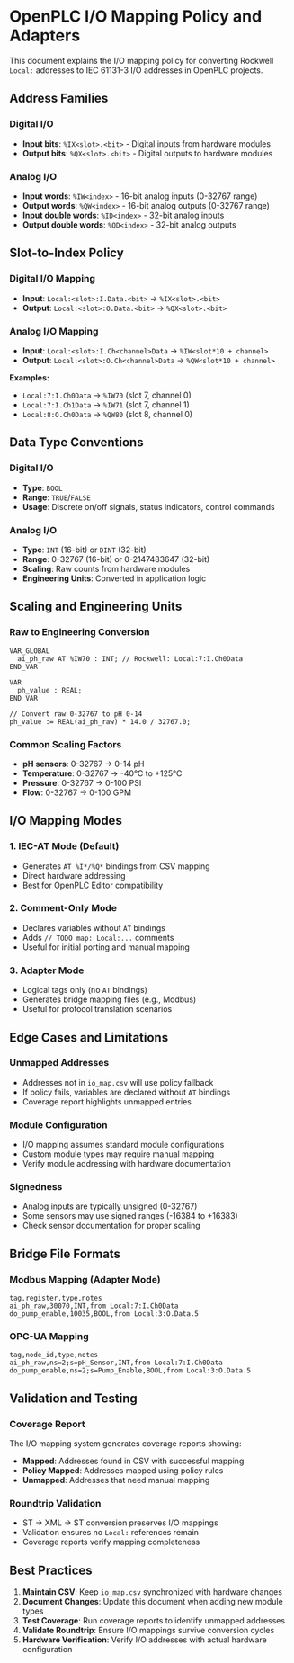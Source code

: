 # OpenPLC I/O Mapping Policy and Adapters

This document explains the I/O mapping policy for converting Rockwell `Local:` addresses to IEC 61131-3 I/O addresses in OpenPLC projects.

## Address Families

### Digital I/O
- **Input bits**: `%IX<slot>.<bit>` - Digital inputs from hardware modules
- **Output bits**: `%QX<slot>.<bit>` - Digital outputs to hardware modules

### Analog I/O
- **Input words**: `%IW<index>` - 16-bit analog inputs (0-32767 range)
- **Output words**: `%QW<index>` - 16-bit analog outputs (0-32767 range)
- **Input double words**: `%ID<index>` - 32-bit analog inputs
- **Output double words**: `%QD<index>` - 32-bit analog outputs

## Slot-to-Index Policy

### Digital I/O Mapping
- **Input**: `Local:<slot>:I.Data.<bit>` → `%IX<slot>.<bit>`
- **Output**: `Local:<slot>:O.Data.<bit>` → `%QX<slot>.<bit>`

### Analog I/O Mapping
- **Input**: `Local:<slot>:I.Ch<channel>Data` → `%IW<slot*10 + channel>`
- **Output**: `Local:<slot>:O.Ch<channel>Data` → `%QW<slot*10 + channel>`

**Examples:**
- `Local:7:I.Ch0Data` → `%IW70` (slot 7, channel 0)
- `Local:7:I.Ch1Data` → `%IW71` (slot 7, channel 1)
- `Local:8:O.Ch0Data` → `%QW80` (slot 8, channel 0)

## Data Type Conventions

### Digital I/O
- **Type**: `BOOL`
- **Range**: `TRUE`/`FALSE`
- **Usage**: Discrete on/off signals, status indicators, control commands

### Analog I/O
- **Type**: `INT` (16-bit) or `DINT` (32-bit)
- **Range**: 0-32767 (16-bit) or 0-2147483647 (32-bit)
- **Scaling**: Raw counts from hardware modules
- **Engineering Units**: Converted in application logic

## Scaling and Engineering Units

### Raw to Engineering Conversion
```iecst
VAR_GLOBAL
  ai_ph_raw AT %IW70 : INT; // Rockwell: Local:7:I.Ch0Data
END_VAR

VAR
  ph_value : REAL;
END_VAR

// Convert raw 0-32767 to pH 0-14
ph_value := REAL(ai_ph_raw) * 14.0 / 32767.0;
```

### Common Scaling Factors
- **pH sensors**: 0-32767 → 0-14 pH
- **Temperature**: 0-32767 → -40°C to +125°C
- **Pressure**: 0-32767 → 0-100 PSI
- **Flow**: 0-32767 → 0-100 GPM

## I/O Mapping Modes

### 1. IEC-AT Mode (Default)
- Generates `AT %I*/%Q*` bindings from CSV mapping
- Direct hardware addressing
- Best for OpenPLC Editor compatibility

### 2. Comment-Only Mode
- Declares variables without `AT` bindings
- Adds `// TODO map: Local:...` comments
- Useful for initial porting and manual mapping

### 3. Adapter Mode
- Logical tags only (no `AT` bindings)
- Generates bridge mapping files (e.g., Modbus)
- Useful for protocol translation scenarios

## Edge Cases and Limitations

### Unmapped Addresses
- Addresses not in `io_map.csv` will use policy fallback
- If policy fails, variables are declared without `AT` bindings
- Coverage report highlights unmapped entries

### Module Configuration
- I/O mapping assumes standard module configurations
- Custom module types may require manual mapping
- Verify module addressing with hardware documentation

### Signedness
- Analog inputs are typically unsigned (0-32767)
- Some sensors may use signed ranges (-16384 to +16383)
- Check sensor documentation for proper scaling

## Bridge File Formats

### Modbus Mapping (Adapter Mode)
```csv
tag,register,type,notes
ai_ph_raw,30070,INT,from Local:7:I.Ch0Data
do_pump_enable,10035,BOOL,from Local:3:O.Data.5
```

### OPC-UA Mapping
```csv
tag,node_id,type,notes
ai_ph_raw,ns=2;s=pH_Sensor,INT,from Local:7:I.Ch0Data
do_pump_enable,ns=2;s=Pump_Enable,BOOL,from Local:3:O.Data.5
```

## Validation and Testing

### Coverage Report
The I/O mapping system generates coverage reports showing:
- **Mapped**: Addresses found in CSV with successful mapping
- **Policy Mapped**: Addresses mapped using policy rules
- **Unmapped**: Addresses that need manual mapping

### Roundtrip Validation
- ST → XML → ST conversion preserves I/O mappings
- Validation ensures no `Local:` references remain
- Coverage reports verify mapping completeness

## Best Practices

1. **Maintain CSV**: Keep `io_map.csv` synchronized with hardware changes
2. **Document Changes**: Update this document when adding new module types
3. **Test Coverage**: Run coverage reports to identify unmapped addresses
4. **Validate Roundtrip**: Ensure I/O mappings survive conversion cycles
5. **Hardware Verification**: Verify I/O addresses with actual hardware configuration

